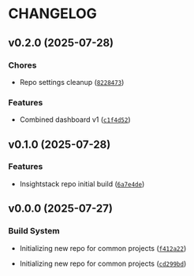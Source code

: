 # CHANGELOG


## v0.2.0 (2025-07-28)

### Chores

- Repo settings cleanup
  ([`8228473`](https://github.com/maxo99/insight-stack/commit/82284739ec3dc7fc1902209a77fca9a3736cb28c))

### Features

- Combined dashboard v1
  ([`c1f4d52`](https://github.com/maxo99/insight-stack/commit/c1f4d52dbc45aac941f6883818a81216b24b1665))


## v0.1.0 (2025-07-28)

### Features

- Insightstack repo initial build
  ([`6a7e4de`](https://github.com/maxo99/insight-stack/commit/6a7e4de54e04b260acea52c530e013ab4610f2cd))


## v0.0.0 (2025-07-27)

### Build System

- Initializing new repo for common projects
  ([`f412a22`](https://github.com/maxo99/insight-stack/commit/f412a228c167cde79f3ab39dc73bf6a114f0f0f3))

- Initializing new repo for common projects
  ([`cd299bd`](https://github.com/maxo99/insight-stack/commit/cd299bd27ac580636004791415fa3880a0d9ff03))
